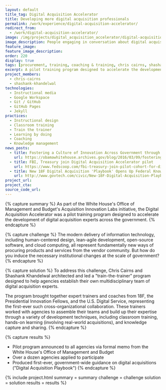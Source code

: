 ```yaml
---
layout: default
title_tag: Digital Acquisition Accelerator
title: Developing more digital acquisition professionals
permalink: /work/experience/digital-acquisition-accelerator/
redirect_from:
  - /work/digital-acquisition-accelerator/
image: /img/projects/digital_acquisition_accelerator/digital-acquisition-accelerator.svg
image_description: People engaging in conversation about digital acquisition subjects.
feature_image:
feature_image_description:
order: 220
display: true
tags: [procurement, training, coaching & training, chris cairns, shashank khandelwal]
excerpt: A pilot training program designed to accelerate the development of digital acquisition experts across government.
project_members:
  - chris-cairns
  - shashank-khandelwal
technologies:
  - Instructional media
  - Google Workspace
  - Git / GitHub
  - GitHub Pages
  - Jekyll
practices:
  - Instructional design
  - Classroom training
  - Train the trainer
  - Learning by doing
  - Coaching
  - Knowledge management
news_posts:
  - title: Fostering a Culture of Innovation Across Government through Acquisition Innovation Labs
    url: https://obamawhitehouse.archives.gov/blog/2016/03/09/fostering-culture-innovation-across-government-through-acquisition-innovation-labs
  - title: FBI, Treasury join Digital Acquisition Accelerator pilot
    url: https://www.fedscoop.com/fbi-treasury-join-pilot-cohort-for-digital-acquisition-accelerator/
  - title: New 18F Digital Acquisition 'Playbook' Opens Up Federal Knowledge to All Levels of Government
    url: http://www.govtech.com/civic/New-18F-Digital-Acquisition-Playbook-Opens-Up-Federal-Knowledge.html
project_url:
project_cta:
source_code_url:
---
```


{% capture summary %}
As part of the White House's Office of Management and Budget's Acquisition
Innovation Labs initiative, the Digital Acquisition Accelerator was a pilot training program
designed to accelerate the development of digital acquisition experts across the government.
{% endcapture %}

{% capture challenge %}
The modern delivery of information technology, including human-centered design,
lean-agile development, open-source software, and cloud computing, all represent
fundamentally new ways of procuring products and services from the vendor community.
But how do you induce the necessary institutional changes at the scale of government?
{% endcapture %}

{% capture solution %}
To address this challenge, Chris Cairns and Shashank Khandelwal architected and
led a "train-the-trainer" program designed to help agencies establish their own
multidisciplinary team of digital acquisition experts.

The program brought together expert trainers and coaches
from 18F, the Presidential Innovation Fellows, and the U.S. Digital Service, representing 
the first-ever such cross-organizational collaboration. These trainers worked with agencies
to assemble their teams and build up their expertise through a variety of development
techniques, including classroom training, hands-on learning (involving
real-world acquisitions), and knowledge capture and sharing.
{% endcapture %}

{% capture results %}
- Pilot program announced to all agencies via formal memo from the White House's Office of Management and Budget
- Over a dozen agencies applied to participate
- Produced first-ever, government-wide guidance on digital acquisitions ("Digital Acquisition Playbook")
{% endcapture %}

{% include project.html
  summary = summary
  challenge = challenge
  solution = solution
  results = results
%}
